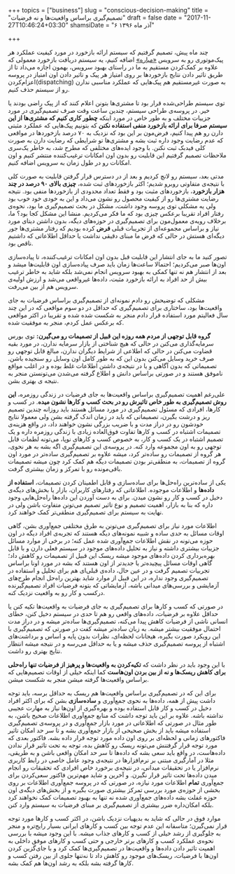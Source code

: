 +++
topics = ["business"]
slug = "conscious-decision-making"
title = "تصمیم‌گیری براساس واقعیت‌ها و نه فرضیات"
draft = false
date = "2017-11-27T10:46:24+03:30"
shamsiDate = "۶ آذر ماه ۱۳۹۶"

+++

چند ماه پیش، تصمیم گرفتیم که سیستم ارائه بازخورد در مورد کیفیت عملکرد هر پیک‌موتوری رو به سرویس [«میاره»](https://www.miare.ir/) اضافه کنیم، یه سیستم دریافت بازخورد معمولی که علاوه بر کمک‌کردن مستقیم به ما در راستای بهبود سرویس، بهمون اجازه می‌داد تا از طریق تاثیر دادن نتایج بازخورد‌ها بر روی امتیاز هر پیک و تاثیر دادن اون امتیاز در پروسه اعزام‌کردن(dispatching) به صورت غیرمستقیم هم پیک‌هایی که عملکرد مناسبی ندارن رو از سیستم حذف کنیم.

 توی سیستم طراحی‌شده قرار بود تا مشتری‌ها بتونن اعلام کنند که از پیک راضی بودند یا خیر. در پروسه‌ی طراحی سیستم، چندین ساعت وقت صرف تصمیم‌گیری در مورد جزییات مختلف و به طور خاص در مورد اینکه **چطور کاری کنیم که مشتری‌ها از این سیستم صرفا برای ارائه بازخورد منفی استفاده نکنن** که بتونیم پیک‌هایی که عملکرد مثبتی دارن رو هم پیدا کنیم، فرض‌مون بر این بود که نزدیک به ۷۰ درصد بازخوردها در مواقعی که عدم رضایت وجود داره ثبت بشه و مشتری‌ها تو شرایطی که رضایت دارن به صورت کلی فیدبک  ثبت نکنن. با وجود ایده‌های مختلفی که مطرح شد، به خاطر یک‌سری ملاحظات تصمیم گرفتیم این قابلیت رو بدون اون امکانات ترغیب‌کننده منتشر کنیم و اون امکانات رو در طول زمان به سرویس اضافه کنیم.

مدتی بعد، سیستم رو لانچ کردیم و بعد از در دسترس قرار گرفتن قابلیت به صورت کلی با نتیجه‌ی متفاوتی روبرو شدیم؛ اکثر بازخوردهای ثبت شده، **چیزی بالای ۹۰ درصد در چند هزار بازخورد**، بازخوردهای مثبت بود و فقط تعداد محدودی از بازخوردها منفی بود. نتیجه رضایت مشتری‌ها رو از کیفیت محصول رو نشون می‌داد و این به خودی خود خوب بود ولی یه مشکلی توی پروسه وجود داشت، مشکل در بحث تصمیم‌گیری ما بود، نحوه‌ی رفتار افراد تقریبا برعکس چیزی بود که ما فکر می‌کردیم.
منشا این مشکل کجا بود؟ ما، برخلاف رویه‌ی معمول‌مون برای تصمیم‌گیری در حوزه‌های دیگه، بدون داشتن دیتای مورد نیاز و براساس مجموعه‌ای از تجریبات قبلی **فرض** کرده بودیم که رفتار مشتری‌ها جور دیگه‌ای هستش در حالی که فرض ما مبنای دقیقی نداشت یا حداقل اطلاعاتی که داشتیم ناقص بود.

تصور کنید ما به جای انتشار این قابلیت قبل بدون اون امکانات ترغیب‌کننده، تا پیاده‌سازی اون‌ها صبر می‌کردیم؛ احتمالا ساعت‌ها زمان باید صرف پیاده‌سازی اون قابلیت‌ها میشد و بعد از انتشار هم نه تنها کمکی به بهبود سرویس انجام نمی‌شد بلکه شاید به خاطر ترغیب بیش از حد افراد به ارائه بازخورد مثبت، داده‌ها غیرواقعی می‌شد و ارزش اولیه‌ی سرویس هم از بین می‌رفت.

مشکلی که توضیحش رو دادم نمونه‌ای از تصمیم‌گیری براساس فرضیات به جای واقعیت‌ها بود، ساختاری برای تصمیم‌گیری که حداقل در دو سوم مواقعی که در این چند سال فعالیتم مورد استفاده قرار دادم منجر به شکست شده شده و تقریبا در اکثر مواقعی که برعکس عمل کردم، منجر به موفقیت شده.

**گروه قابل توجهی از مردم همه روزه این قبیل از تصمیمات رو می‌گیرن:** توی بورس سرمایه‌گذاری می‌کنن در حالی که هیچ شناختی از بازار سرمایه ندارن، در مورد بقیه قضاوت می‌کنن در حالی که اطلاعی از شرایط دیگران ندارن، مبالغ قابل توجهی رو صرف خرید وسایل می‌کنن بدون این که به طور کامل اون وسایل رو سنجیده باشن. تصمیماتی که بدون آگاهی و یا در نتیجه‌ی داشتن اطلاعات غلط بوده و در اغلب مواقع ناموفق هستند و در صورتی براساس دانش و اطلاع گرفته می‌شدن می‌تونستن منجر به نتیجه ی بهتری بشن.

علی‌رغم اهمیت تصمیم‌گیری براساس واقعیت‌ها به جای فرضیات در زندگی روزمره، **این روش تصمیم‌گیری به طور خاص تاثیرش رو در بحث کسب و کارها نشون میده**. در کسب و کارها، افرادی که مسئول تصمیم‌گیری در مورد مسائل هستند باید روزانه چندین تصمیم ریز و درشت بگیرن، تصمیماتی که باید در زمان اندک گرفته بشن ولی معمولا نتایج خودشون رو در دراز مدت و با ضریب بزرگی نشون خواهند داد، در واقع هزینه‌ی تصمیمات اشتباه در کسب و کارها تفاوت فوق‌العاده زیادی با زندگی روزمره داره و یک تصمیم اشتباه در یک کسب و کار، به خصوص کسب و کارهای نوپا، می‌تونه لطمات قابل توجهی رو به اون مجموعه وارد کنه. در پروسه‌ی این تصمیم‌گیری اگه بشه به هر نحوی، هر گروه از تصمیمات رو ساده‌‌تر کرد، میشه علاوه بر تصمیم‌گیری ساده‌تر در مورد اون گروه از تصمیمات، به منطقی‌تر بودن تصمیمات دیگه هم کمک کرد چون میشه تصمیمات باقی‌مونده رو با تمرکز و زمان بیشتری گرفت.

یکی از ساده‌ترین راه‌حل‌ها برای ساده‌سازی و قابل اطمینان کردن تصمیمات، **استفاده از داده‌ها** و اطلاعات موجوده. اطلاعاتی که رفتارهای کاربران، بازار یا بخش‌های دیگه‌ی دخیل در کسب و کار رو نشون میدن. برای به دست آوردن این داده‌ها راه‌حل‌هایی وجود داره که بنا به بازار، اهمیت تصمیم و نوع تاثیر تصمیم می‌تونن متفاوت باشن ولی در نهایت به سیستم برای تصمیم‌گیری منطقی‌تر کمک خواهند کرد.

 اطلاعات مورد نیاز برای تصمیم‌گیری می‌تونن به طرق مختلفی جمع‌آوری بشن، گاهی اوقات مسائل به حدی ساده و شبیه نمونه‌های دیگه هستند که تجربه‌ی افراد دیگه در اون حوزه می‌تونه در نقش اطلاعات جمع‌آوری شده عمل کنه؛ در برخی از موارد مسائل جزییات بیشتری داشته و نیاز به تحلیل داده‌های موجود در سیستم فعلی دارن و با قابل بهره‌برداری کردن داده‌های موجود میشه ریسک این قبیل از تصمیمات رو کاهش داد؛ گاهی اوقات مسائل پیچیده‌تر یا جدیدتر از اون هستند که بشه در مورد اونا براساس تجربیات تصمیم گرفت و در عین حال، داده‌ی قبلی‌ای هم برای تحلیل و استفاده در تصمیم‌گیری وجود نداره، در این قبیل از موارد شاید بهترین راه‌حل انجام طرح‌های آزمایشی و بررسی‌های میدانی باشه، آزمایشاتی که بتونه فرضیات افراد تصمیم‌گیرنده درکسب و کار رو به واقعیت نزدیک کنه.

در صورتی که کسب و کارها برای تصمیم‌گیری به جای فرضیات به واقعیت‌ها تکیه کنن یا حداقل علاوه بر فرضیات، داده‌های واقعی رو هم تا حدی در سیستم دخیل کنن، خطای انسانی ناشی از فرضیات کاهش پیدا می‌کنه، تصمیم‌گیری‌ها ساده‌تر میشه و در دراز مدت احتمال موفقیت بیشتر میشه. به زبان ساده‌تر میشه کفت در صورتی که تصمیم‌گیری با این رویکرد صورت بگیره، هیجانات لحظه‌ای، نظرات بدون پایه و اساس و برداشت‌های اشتباه از پروسه تصمیم‌گیری حذف میشه و یا به حداقل می‌رسه و در نتیجه میشه انتظار نتایج بهتری رو داشت.

با این وجود باید در نظر داشت که **تکیه‌کردن به واقعیت‌ها و پرهیز از فرضیات تنها راه‌حلی برای کاهش ریسک‌ها و نه از بین بردن اون‌هاست** کما اینکه خیلی از اوقات تصمیم‌هایی که براساس واقعیت‌ها گرفته میشن منجر به شکست میشن.

برای این که در تصمیم‌گیری براساس واقعیت‌ها هم ریسک به حداقل برسه، باید توجه داشت پیش از همه، داده‌ها به نحوی جمع‌آوری و **ساده‌سازی** بشن که برای اکثر افراد دخیل در کسب و کار قابل استفاده بوده و بهره‌گیری از اون‌ها نیاز به مهارت عجیبی نداشته باشه. علاوه بر این باید توجه داشت که منابع جمع‌آوری اطلاعات صحیح باشن، به طور مثال در صورتی که اطلاعاتی در مورد بازار جمع‌آوری و در پروسه‌ی تصمیم‌گیری استفاده میشه باید از بخش صحیحی از بازار جمع‌آوری بشه و تا سر حد امکان تاثیر فاکتورهای زمانی و لحظه‌ای بر روی اون داده مورد توجه قرار داده بشه. فاکتور بعدی که مورد توجه قرار گرفتنش می‌تونه ریسک رو کاهش بده، توجه به تحت تاثیر قرار ندادن داده‌هاست، در واقع باید سعی بشه که داده‌ها تا سر حد امکان واقعی باشن و به طریقی، مثلا در آمارگیری مبتنی بر نرم‌افزارها در نتیجه‌ی وجود عامل خاصی در رابط کاربری نرم‌افزار یا در تحقیقات میدانی، در نتیجه‌ی برخورد خاص افرادی که تحقیقات رو انجام میدن داده‌ها تحت تاثیر قرار نگیرن. و آخرین و شاید مهم‌ترین فاکتور سعی‌کردن برای جمع‌آوری **تمام** اطلاعات مورد نیازه، در صورتی که در پروسه جمع‌آوری اطلاعات بر روی بخشی از حوزه‌ی مورد بررسی تمرکز بیشتری صورت بگیره و از بخش‌های دیگه‌ی اون حوزه غفلت بشه داده‌های جمع‌آوری شده نه تنها به بهبود تصمیمات کمک نخواهند کرد بلکه امکان‌داره ضرر بیشتری از تصمیم‌گیری بر مبنای فرضیات به سیستم وارد کنن.

موارد فوق در حالی که شاید به بدیهیات نزدیک باشن، در اکثر کسب و کارها مورد توجه قرار نمی‌گیرن؛ متاسفانه این عدم توجه بین کسب و کارهای ایرانی بسیار رایج‌تره و منجر به جلوگیری از رشد خیلی از کسب و کارهای جذاب میشه. با این وجود میشه با بررسی نحوه‌ی عملکرد کسب و کارهای برتر خارجی و حتی کسب و کارهای موفق داخلی به اهمیت تاثیر دادن داده‌ها و واقعیت‌ها در تصمیم‌گیری‌ها کمک کرد و با جای‌گزین کردن اون‌ها با فرضیات، ریسک‌های موجود رو کاهش داد تا نه‌تنها جلوی از بین رفتن کسب و کارها گرفته بشه بلکه به رشد اون‌ها هم کمک بشه.

